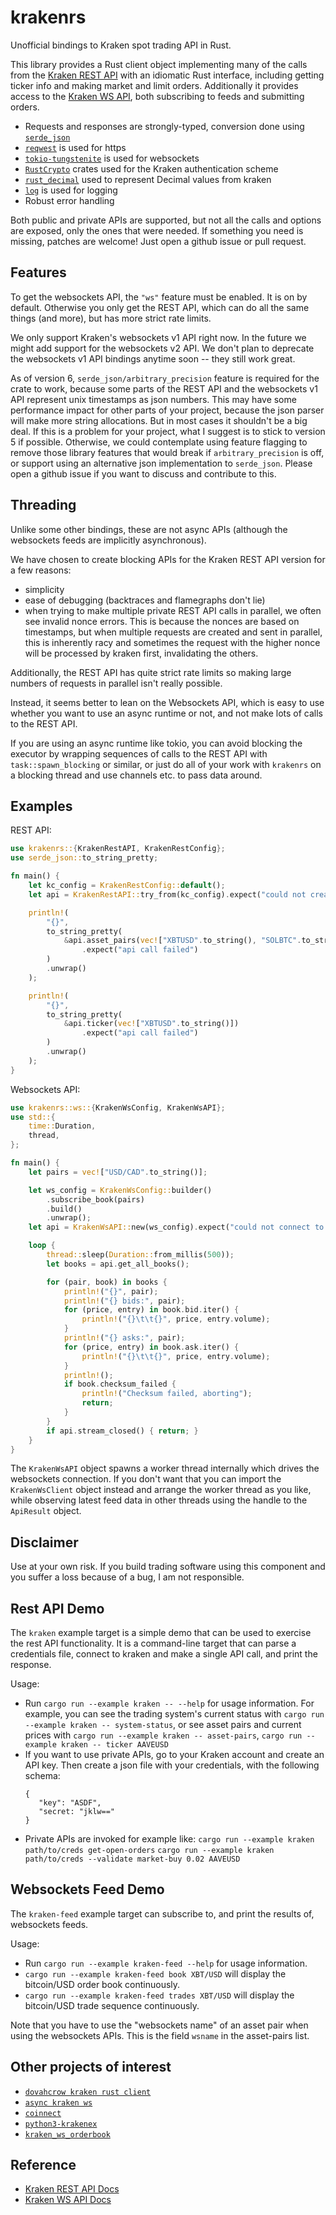 krakenrs
========

Unofficial bindings to Kraken spot trading API in Rust.

This library provides a Rust client object implementing many of the calls from the [Kraken REST API](https://docs.kraken.com/rest/)
with an idiomatic Rust interface, including getting ticker info and making market and limit orders. Additionally it provides access
to the [Kraken WS API](https://docs.kraken.com/ws/), both subscribing to feeds and submitting orders.

- Requests and responses are strongly-typed, conversion done using [`serde_json`](https://docs.serde.rs/serde_json/)
- [`reqwest`](https://docs.rs/reqwest/0.11.0/reqwest/) is used for https
- [`tokio-tungstenite`](https://docs.rs/tokio-tungstenite/latest/tokio_tungstenite/) is used for websockets
- [`RustCrypto`](https://docs.rs/hmac/0.10.1/hmac/) crates used for the Kraken authentication scheme
- [`rust_decimal`](https://docs.rs/rust_decimal/latest/rust_decimal/) used to represent Decimal values from kraken
- [`log`](https://docs.rs/log/latest/log/) is used for logging
- Robust error handling

Both public and private APIs are supported, but not all the calls and options are exposed, only the ones that were needed.
If something you need is missing, patches are welcome! Just open a github issue or pull request.

Features
--------

To get the websockets API, the `"ws"` feature must be enabled. It is on by default.
Otherwise you only get the REST API, which can do all the same things (and more), but has more strict rate limits.

We only support Kraken's websockets v1 API right now. In the future we might add support for the websockets v2 API. We don't plan to deprecate the websockets v1 API bindings anytime soon -- they still work great.

As of version 6, `serde_json/arbitrary_precision` feature is required for the crate to work, because some parts of the REST API and the websockets v1 API represent unix timestamps as json numbers. This may have some performance impact for other parts of your project, because the json parser will make more string allocations. But in most cases it shouldn't be a big deal. If this is a problem for your project, what I suggest is to stick to version 5 if possible. Otherwise, we could contemplate using feature flagging to remove those library features that would break if `arbitrary_precision` is off, or support using an alternative json implementation to `serde_json`. Please open a github issue if you want to discuss and contribute to this.

Threading
---------

Unlike some other bindings, these are not async APIs (although the websockets feeds are implicitly asynchronous).

We have chosen to create blocking APIs for the Kraken REST API version for a few reasons:
* simplicity
* ease of debugging (backtraces and flamegraphs don't lie)
* when trying to make multiple private REST API calls in parallel, we often see invalid nonce errors.
  This is because the nonces are based on timestamps, but when multiple requests are created and sent
  in parallel, this is inherently racy and sometimes the request with the higher nonce will be processed
  by kraken first, invalidating the others.

Additionally, the REST API has quite strict rate limits so making large numbers of requests
in parallel isn't really possible.

Instead, it seems better to lean on the Websockets API, which is easy to use whether you want to use
an async runtime or not, and not make lots of calls to the REST API.

If you are using an async runtime like tokio, you can avoid blocking the executor by wrapping sequences of calls to
the REST API with `task::spawn_blocking` or similar, or just do all of your work with `krakenrs` on a blocking thread
and use channels etc. to pass data around.

Examples
--------

REST API:

```rs
use krakenrs::{KrakenRestAPI, KrakenRestConfig};
use serde_json::to_string_pretty;

fn main() {
    let kc_config = KrakenRestConfig::default();
    let api = KrakenRestAPI::try_from(kc_config).expect("could not create kraken api");

    println!(
        "{}",
        to_string_pretty(
            &api.asset_pairs(vec!["XBTUSD".to_string(), "SOLBTC".to_string()])
                .expect("api call failed")
        )
        .unwrap()
    );

    println!(
        "{}",
        to_string_pretty(
            &api.ticker(vec!["XBTUSD".to_string()])
                .expect("api call failed")
        )
        .unwrap()
    );
}
```

Websockets API:

```rs
use krakenrs::ws::{KrakenWsConfig, KrakenWsAPI};
use std::{
    time::Duration,
    thread,
};

fn main() {
    let pairs = vec!["USD/CAD".to_string()];

    let ws_config = KrakenWsConfig::builder()
        .subscribe_book(pairs)
        .build()
        .unwrap();
    let api = KrakenWsAPI::new(ws_config).expect("could not connect to websockets api");

    loop {
        thread::sleep(Duration::from_millis(500));
        let books = api.get_all_books();

        for (pair, book) in books {
            println!("{}", pair);
            println!("{} bids:", pair);
            for (price, entry) in book.bid.iter() {
                println!("{}\t\t{}", price, entry.volume);
            }
            println!("{} asks:", pair);
            for (price, entry) in book.ask.iter() {
                println!("{}\t\t{}", price, entry.volume);
            }
            println!();
            if book.checksum_failed {
                println!("Checksum failed, aborting");
                return;
            }
        }
        if api.stream_closed() { return; }
    }
}
```

The `KrakenWsAPI` object spawns a worker thread internally which drives the websockets connection.
If you don't want that you can import the `KrakenWsClient` object instead and arrange the worker
thread as you like, while observing latest feed data in other threads using the handle to the `ApiResult` object.

Disclaimer
----------

Use at your own risk. If you build trading software using this component and you suffer a loss because of a bug, I am not responsible.

Rest API Demo
-------------

The `kraken` example target is a simple demo that can be used to exercise the rest API functionality.
It is a command-line target that can parse a credentials file, connect to kraken and make a single
API call, and print the response.

Usage:
- Run `cargo run --example kraken -- --help` for usage information.
  For example, you can see the trading system's current status with
  `cargo run --example kraken -- system-status`, or see asset pairs and current prices with
  `cargo run --example kraken -- asset-pairs`,
  `cargo run --example kraken -- ticker AAVEUSD`
- If you want to use private APIs, go to your Kraken account and create an API key.
  Then create a json file with your credentials, with the following schema:
  ```
  {
     "key": "ASDF",
     "secret: "jklw=="
  }
  ```
- Private APIs are invoked for example like:
  `cargo run --example kraken path/to/creds get-open-orders`
  `cargo run --example kraken path/to/creds --validate market-buy 0.02 AAVEUSD`

Websockets Feed Demo
--------------------

The `kraken-feed` example target can subscribe to, and print the results of, websockets feeds.

Usage:
- Run `cargo run --example kraken-feed --help` for usage information.
- `cargo run --example kraken-feed book XBT/USD` will display the bitcoin/USD order book continuously.
- `cargo run --example kraken-feed trades XBT/USD` will display the bitcoin/USD trade sequence continuously.

Note that you have to use the "websockets name" of an asset pair when using the websockets APIs. This is the
field `wsname` in the asset-pairs list.

Other projects of interest
--------------------------

- [`dovahcrow kraken rust client`](https://github.com/dovahcrow/kraken-rs)
- [`async kraken ws`](https://crates.io/crates/async_kraken_ws)
- [`coinnect`](https://github.com/hugues31/coinnect)
- [`python3-krakenex`](https://github.com/veox/python3-krakenex)
- [`kraken_ws_orderbook`](https://github.com/jurijbajzelj/kraken_ws_orderbook)

Reference
---------

- [Kraken REST API Docs](https://docs.kraken.com/rest/)
- [Kraken WS API Docs](https://docs.kraken.com/websockets/#overview)
